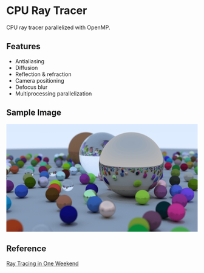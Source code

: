 # CPU Ray Tracer

CPU ray tracer parallelized with OpenMP.

## Features

- Antialiasing
- Diffusion
- Reflection & refraction
- Camera positioning
- Defocus blur
- Multiprocessing parallelization

## Sample Image

![Image sample 1](img/img-sample-1.png)

## Reference

[Ray Tracing in One Weekend](https://raytracing.github.io/books/RayTracingInOneWeekend.html)

